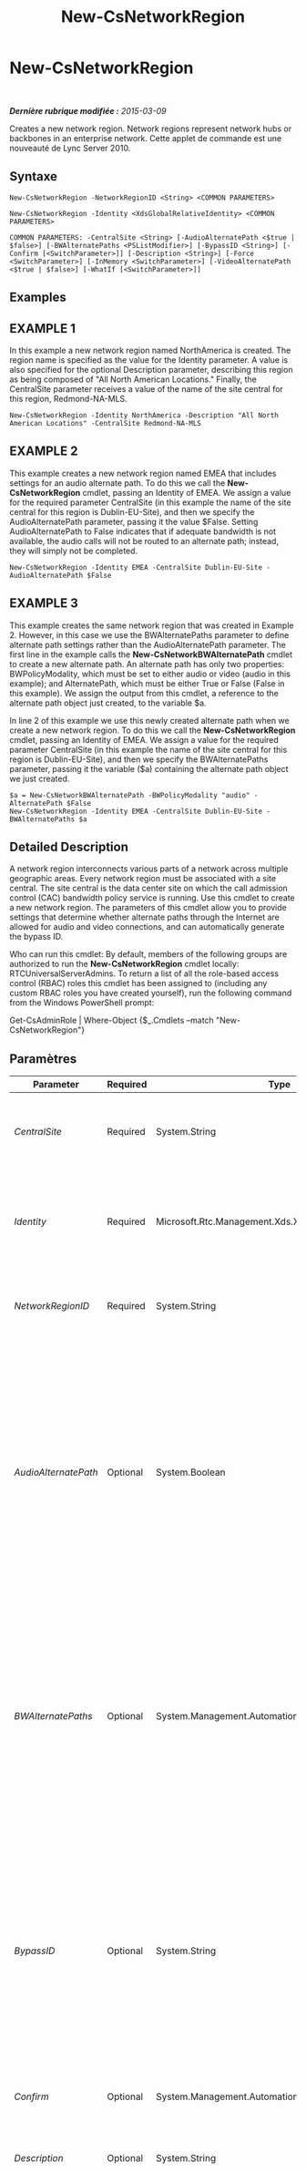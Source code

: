 ﻿---
title: New-CsNetworkRegion
TOCTitle: New-CsNetworkRegion
ms:assetid: 33a8efed-23d3-4a03-bede-80f649eaa7b9
ms:mtpsurl: https://technet.microsoft.com/fr-fr/library/Gg425829(v=OCS.15)
ms:contentKeyID: 49296814
ms.date: 05/20/2016
mtps_version: v=OCS.15
ms.translationtype: HT
---

# New-CsNetworkRegion

 

_**Dernière rubrique modifiée :** 2015-03-09_

Creates a new network region. Network regions represent network hubs or backbones in an enterprise network. Cette applet de commande est une nouveauté de Lync Server 2010.

## Syntaxe

    New-CsNetworkRegion -NetworkRegionID <String> <COMMON PARAMETERS>

    New-CsNetworkRegion -Identity <XdsGlobalRelativeIdentity> <COMMON PARAMETERS>

    COMMON PARAMETERS: -CentralSite <String> [-AudioAlternatePath <$true | $false>] [-BWAlternatePaths <PSListModifier>] [-BypassID <String>] [-Confirm [<SwitchParameter>]] [-Description <String>] [-Force <SwitchParameter>] [-InMemory <SwitchParameter>] [-VideoAlternatePath <$true | $false>] [-WhatIf [<SwitchParameter>]]

## Examples

## EXAMPLE 1

In this example a new network region named NorthAmerica is created. The region name is specified as the value for the Identity parameter. A value is also specified for the optional Description parameter, describing this region as being composed of "All North American Locations." Finally, the CentralSite parameter receives a value of the name of the site central for this region, Redmond-NA-MLS.

    New-CsNetworkRegion -Identity NorthAmerica -Description "All North American Locations" -CentralSite Redmond-NA-MLS

## EXAMPLE 2

This example creates a new network region named EMEA that includes settings for an audio alternate path. To do this we call the **New-CsNetworkRegion** cmdlet, passing an Identity of EMEA. We assign a value for the required parameter CentralSite (in this example the name of the site central for this region is Dublin-EU-Site), and then we specify the AudioAlternatePath parameter, passing it the value $False. Setting AudioAlternatePath to False indicates that if adequate bandwidth is not available, the audio calls will not be routed to an alternate path; instead, they will simply not be completed.

    New-CsNetworkRegion -Identity EMEA -CentralSite Dublin-EU-Site -AudioAlternatePath $False

## EXAMPLE 3

This example creates the same network region that was created in Example 2. However, in this case we use the BWAlternatePaths parameter to define alternate path settings rather than the AudioAlternatePath parameter. The first line in the example calls the **New-CsNetworkBWAlternatePath** cmdlet to create a new alternate path. An alternate path has only two properties: BWPolicyModality, which must be set to either audio or video (audio in this example); and AlternatePath, which must be either True or False (False in this example). We assign the output from this cmdlet, a reference to the alternate path object just created, to the variable $a.

In line 2 of this example we use this newly created alternate path when we create a new network region. To do this we call the **New-CsNetworkRegion** cmdlet, passing an Identity of EMEA. We assign a value for the required parameter CentralSite (in this example the name of the site central for this region is Dublin-EU-Site), and then we specify the BWAlternatePaths parameter, passing it the variable ($a) containing the alternate path object we just created.

    $a = New-CsNetworkBWAlternatePath -BWPolicyModality "audio" -AlternatePath $False
    New-CsNetworkRegion -Identity EMEA -CentralSite Dublin-EU-Site -BWAlternatePaths $a

## Detailed Description

A network region interconnects various parts of a network across multiple geographic areas. Every network region must be associated with a site central. The site central is the data center site on which the call admission control (CAC) bandwidth policy service is running. Use this cmdlet to create a new network region. The parameters of this cmdlet allow you to provide settings that determine whether alternate paths through the Internet are allowed for audio and video connections, and can automatically generate the bypass ID.

Who can run this cmdlet: By default, members of the following groups are authorized to run the **New-CsNetworkRegion** cmdlet locally: RTCUniversalServerAdmins. To return a list of all the role-based access control (RBAC) roles this cmdlet has been assigned to (including any custom RBAC roles you have created yourself), run the following command from the Windows PowerShell prompt:

Get-CsAdminRole | Where-Object {$\_.Cmdlets –match "New-CsNetworkRegion"}

## Paramètres


<table>
<colgroup>
<col style="width: 25%" />
<col style="width: 25%" />
<col style="width: 25%" />
<col style="width: 25%" />
</colgroup>
<thead>
<tr class="header">
<th>Parameter</th>
<th>Required</th>
<th>Type</th>
<th>Description</th>
</tr>
</thead>
<tbody>
<tr class="odd">
<td><p><em>CentralSite</em></p></td>
<td><p>Required</p></td>
<td><p>System.String</p></td>
<td><p>The site central running the bandwidth policy service. This service must be enabled in order to use CAC. This service runs on the serveur frontal or the serveur Standard Edition.</p></td>
</tr>
<tr class="even">
<td><p><em>Identity</em></p></td>
<td><p>Required</p></td>
<td><p>Microsoft.Rtc.Management.Xds.XdsGlobalRelativeIdentity</p></td>
<td><p>A unique identifier for the newly created network region. Regions are created only at the global scope, so this identifier does not need to specify a scope. Instead, it contains a string that is a unique name that identifies that region.</p></td>
</tr>
<tr class="odd">
<td><p><em>NetworkRegionID</em></p></td>
<td><p>Required</p></td>
<td><p>System.String</p></td>
<td><p>This value is the same as the Identity. You cannot specify both an Identity and a NetworkRegionID; a value entered for one will be automatically used for both.</p></td>
</tr>
<tr class="even">
<td><p><em>AudioAlternatePath</em></p></td>
<td><p>Optional</p></td>
<td><p>System.Boolean</p></td>
<td><p>This parameter determines whether audio calls will be routed through an alternate path if adequate bandwidth does not exist in the primary path.</p>
<p>This parameter populates the BWAlternatePaths property. The value supplied to this parameter is stored in the AlternatePath property for the alternate path element with a BWPolicyModality value of Audio.</p>
<p>If you supply a value for this parameter, you cannot specify a value for the BWAlternatePaths parameter.</p>
<p>Default: True. Set this parameter to False only if you need to turn off the offload to the Internet. If any of your calls will be Internet calls, this value must be True, regardless of bandwidth settings.</p></td>
</tr>
<tr class="odd">
<td><p><em>BWAlternatePaths</em></p></td>
<td><p>Optional</p></td>
<td><p>System.Management.Automation.PSListModifier</p></td>
<td><p>A list of objects that contain information about whether alternate Internet connection paths are allowed if a media request is unable to complete along the preferred path (for example, if limits on that path have been exceeded). Alternate path objects must be created by calling the <strong>New-CsNetworkBWAlternatePath</strong> cmdlet.</p>
<p>If you supply a value for this parameter, you cannot supply values for either the AudioAlternatePath or VideoAlternatePath parameters.</p>
<p>Alternate paths for audio and video are enabled (AlternatePath = True) by default.</p></td>
</tr>
<tr class="even">
<td><p><em>BypassID</em></p></td>
<td><p>Optional</p></td>
<td><p>System.String</p></td>
<td><p>A globally unique identifier (GUID). This GUID is used to map network regions to media bypass settings within a CAC or Enhanced 9-1-1 (E9-1-1) network configuration. (Use this BypassID value in the call to the <strong>New-CsNetworkMediaBypassConfiguration</strong> cmdlet.)</p>
<p>If you do not specify a value for this parameter, a value will be automatically generated. If you do specify a value, it must be in the format of a GUID (for example, 3b24a047-dce6-48b2-9f20-9fbff17ed62a). Auto-generation is recommended. If you supply a value for this parameter, you’ll receive a confirmation prompt asking if you really want to supply this value rather than allow it to be auto-generated.</p></td>
</tr>
<tr class="odd">
<td><p><em>Confirm</em></p></td>
<td><p>Optional</p></td>
<td><p>System.Management.Automation.SwitchParameter</p></td>
<td><p>Vous demande confirmation avant d’exécuter la commande.</p></td>
</tr>
<tr class="even">
<td><p><em>Description</em></p></td>
<td><p>Optional</p></td>
<td><p>System.String</p></td>
<td><p>A string that describes the region. This parameter can be used to provide a more descriptive explanation of what the region is for than can be expressed by the Identity alone.</p></td>
</tr>
<tr class="odd">
<td><p><em>Force</em></p></td>
<td><p>Optional</p></td>
<td><p>System.Management.Automation.SwitchParameter</p></td>
<td><p>Suppresses any confirmation prompts that would otherwise be displayed before making changes. For example, if you supply a value to the BypassID parameter, you will not be prompted for confirmation.</p></td>
</tr>
<tr class="even">
<td><p><em>InMemory</em></p></td>
<td><p>Optional</p></td>
<td><p>System.Management.Automation.SwitchParameter</p></td>
<td><p>Crée une référence d’objet sans valider l’objet comme une modification définitive. Si vous affectez à une variable la sortie de cette cmdlet appelée avec ce paramètre, vous pouvez apporter des modifications aux propriétés de la référence d’objet, puis les valider en appelant la cmdlet Set- correspondante.</p></td>
</tr>
<tr class="odd">
<td><p><em>VideoAlternatePath</em></p></td>
<td><p>Optional</p></td>
<td><p>System.Boolean</p></td>
<td><p>This parameter determines whether video calls will be routed through an alternate path if adequate bandwidth does not exist in the primary path.</p>
<p>This parameter populates the BWAlternatePaths property. The value supplied to this parameter is stored in the AlternatePath property for the alternate path element with a BWPolicyModality value of Video.</p>
<p>If you supply a value for this parameter you cannot specify a value for the BWAlternatePaths parameter.</p>
<p>Default: True. Set this parameter to False only if you need to turn off the offload to the Internet. If any of your calls will be Internet calls, this value must be True, regardless of bandwidth settings.</p></td>
</tr>
<tr class="even">
<td><p><em>WhatIf</em></p></td>
<td><p>Optional</p></td>
<td><p>System.Management.Automation.SwitchParameter</p></td>
<td><p>Décrit ce qui se passe si vous exécutez la commande sans l’exécuter réellement.</p></td>
</tr>
</tbody>
</table>


## Input Types

None.

## Return Types

Creates an object of type Microsoft.Rtc.Management.WritableConfig.Settings.NetworkConfiguration.NetworkRegionType.

## Voir aussi

#### Autres ressources

[Remove-CsNetworkRegion](remove-csnetworkregion.md)  
[Set-CsNetworkRegion](set-csnetworkregion.md)  
[Get-CsNetworkRegion](get-csnetworkregion.md)  
[New-CsNetworkBWAlternatePath](new-csnetworkbwalternatepath.md)

